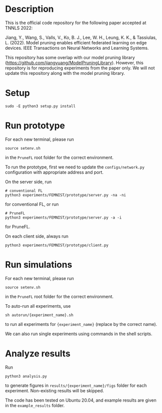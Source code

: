 # Description
This is the official code repository for the following paper accepted at TNNLS 2022:

Jiang, Y., Wang, S., Valls, V., Ko, B. J., Lee, W. H., Leung, K. K., & Tassiulas, L. (2022). Model pruning enables efficient federated learning on edge devices. IEEE Transactions on Neural Networks and Learning Systems.

This repository has some overlap with our model pruning library (https://github.com/jiangyuang/ModelPruningLibrary). However, this repository is for reproducing experiments from the paper only. We will not update this repository along with the model pruning library.

# Setup
```python3
sudo -E python3 setup.py install
```

# Run prototype 
For each new terminal, please run
```shell
source setenv.sh
```
in the `PruneFL` root folder for the correct environment.

To run the prototype, first we need to update the `configs/network.py` configuration with appropriate address and port.

On the server side, run
```python3
# conventional FL
python3 experiments/FEMNIST/prototype/server.py -na -ni
```
for conventional FL, or run
```python3
# PruneFL
python3 experiments/FEMNIST/prototype/server.py -a -i
```
for PruneFL.

On each client side, always run
```python3
python3 experiments/FEMNIST/prototype/client.py
```

# Run simulations
For each new terminal, please run
```shell
source setenv.sh
```
in the `PruneFL` root folder for the correct environment.

To auto-run all experiments, use
```shell
sh autorun/{experiment_name}.sh
```
to run all experiments for `{experiment_name}` (replace by the correct name).

We can also run single experiments using commands in the shell scripts.

# Analyze results
Run
```python3
python3 analysis.py
```
to generate figures in `results/{experiment_name}/figs` folder for each experiment. Non-existing results will be skipped.

The code has been tested on Ubuntu 20.04, and example results are given in the `example_results` folder.
